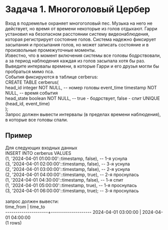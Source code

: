 <h1>Задача 1. Многоголовый Цербер</h1>
Вход в подземелье охраняет многоголовый пес. Музыка на него не действует, но время от времени некоторые из голов отдыхают. Гарри установил на безопасном расстоянии систему видеонаблюдения, которая регистрирует состояние голов. Система надежно фиксирует засыпания и просыпания голов, но может записать состояние и в произвольные промежуточные моменты.
<br>Известно, что в момент включения системы все головы бодрствовали, а за период наблюдения каждая из голов засыпала хотя бы раз.
<br>Выведите интервалы времени, в которые Гарри и его друзья могли бы пробраться мимо пса.
<br>События фиксируются в таблице cerberus:
<br>CREATE TABLE cerberus(
<br>head_id integer NOT NULL,	-- номер головы event_time timestamp NOT NULL, -- время события
<br>head_state boolean NOT NULL,	-- true - бодрствует, false - спит UNIQUE (head_id, event_time)
<br>);
<br>Запрос должен вывести интервалы (в пределах времени наблюдения), в которые все головы спали.
<h2>Пример</h2>
Для следующих входных данных
<br>INSERT INTO cerberus VALUES
<br>(1,	'2024-04-01	01:00:00'::timestamp,	false),	--	1-я	уснула
<br>(3,	'2024-04-01	02:00:00'::timestamp,	false),	--	3-я	уснула
<br>(2,	'2024-04-01	03:00:00'::timestamp,	false),	--	2-я	уснула
<br>(2,	'2024-04-01	04:00:00'::timestamp,	true),	--	2-я	проснулась
<br>(1,	'2024-04-01	04:30:00'::timestamp,	false),	--	1-я	спит
<br>(1,	'2024-04-01	05:00:00'::timestamp,	true),	--	1-я	проснулась
<br>(3,	'2024-04-01	06:00:00'::timestamp,	true);	--	3-я	проснулась
<br>
<br>запрос должен вывести:
<br>time_from	|	time_to
<br>---------------------+-------------------- 2024-04-01 03:00:00 | 2024-04-01 04:00:00
<br>(1 rows)
